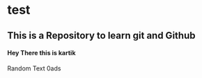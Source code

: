 # test
## This is a Repository to learn git and Github
#### Hey There this is kartik
Random Text
0ads
